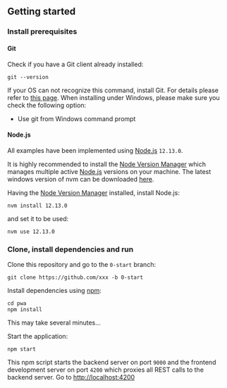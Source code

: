 ## Getting started

### Install prerequisites

#### Git
Check if you have a Git client already installed:

```
git --version
```

If your OS can not recognize this command, install Git. For details please refer to [this page](http://git-scm.com).
When installing under Windows, please make sure you check the following option:

* Use git from Windows command prompt

#### Node.js

All examples have been implemented using [Node.js](https://nodejs.org/) `12.13.0`. 

It is highly recommended to install the [Node Version Manager](https://github.com/creationix/nvm) which manages multiple active
[Node.js](https://nodejs.org/) versions on your machine. The latest windows version of nvm can be downloaded [here](https://github.com/coreybutler/nvm-windows/releases/download/1.1.6/nvm-setup.zip).

Having the [Node Version Manager](https://github.com/creationix/nvm) installed, install Node.js:

```
nvm install 12.13.0
```

and set it to be used:

```
nvm use 12.13.0
```

### Clone, install dependencies and run

Clone this repository and go to the `0-start` branch:
```
git clone https://github.com/xxx -b 0-start
```

Install dependencies using [npm](https://www.npmjs.com/):
```
cd pwa
npm install
```
This may take several minutes...

Start the application:
```
npm start
```

This npm script starts the backend server on port `9000` and the frontend development server on port `4200`
which proxies all REST calls to the backend server. Go to [http://localhost:4200](http://localhost:4200)  
